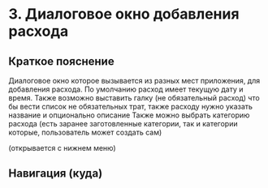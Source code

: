 # 3. Диалоговое окно добавления расхода

## Краткое пояснение

Диалоговое окно которое вызывается из разных мест приложения, для добавления расхода. По умолчанию
расход имеет текущую дату и время. Также возможно выставить галку (не обязательный расход) что бы
вести список не обязательных трат, также расходу нужно указать название и опционально описание
Также можно выбрать категорию расхода (есть заранее заготовленные категории, так и категории
которые, пользователь может создать сам)

(открывается с нижнем меню)

## Навигация (куда)
